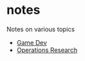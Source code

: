 # notes
Notes on various topics

* [Game Dev](gamedev)
* [Operations Research](operations_research)
